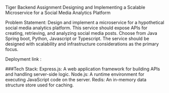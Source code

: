 Tiger Backend Assignment
Designing and Implementing a Scalable Microservice for a Social Media Analytics Platform

Problem Statement: Design and implement a microservice for a hypothetical social media analytics platform. This service should expose APIs for creating, retrieving, and analyzing social media posts. Choose from Java Spring boot, Python, Javascript or Typescript. The service should be designed with scalability and infrastructure considerations as the primary focus.

Deployment link :

###Tech Stack:
Express.js: A web application framework for building APIs and handling server-side logic.
Node.js: A runtime environment for executing JavaScript code on the server.
Redis: An in-memory data structure store used for caching.

